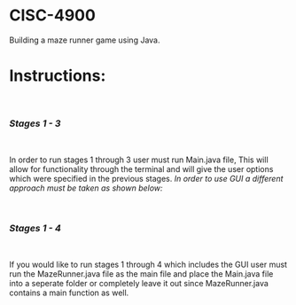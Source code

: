 # CISC-4900
Building a maze runner game using Java.

<H1>Instructions:</H1>
<br>

<H3><em>Stages 1 - 3</em></H3>
<br>

<p>In order to run stages 1 through 3 user must run Main.java file,
  This will allow for functionality through the terminal and will give the user options which were specified
  in the previous stages. <em>In order to use GUI a different approach must be taken as shown below: </em>
</p>

<br>

<H3><em>Stages 1 - 4</em></H3>
<br>
<p>If you would like to run stages 1 through 4 which includes the GUI 
   user must run the MazeRunner.java file as the main file and place the Main.java
   file into a seperate folder  or completely leave it out since MazeRunner.java contains a main function as well.
</p>


